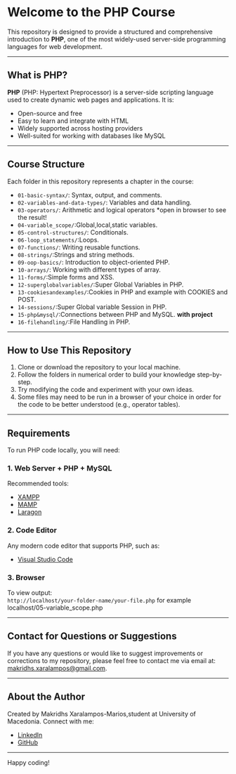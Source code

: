 # Welcome to the PHP Course

This repository is designed to provide a structured and comprehensive introduction to **PHP**, one of the most widely-used server-side programming languages for web development.

---

## What is PHP?

**PHP** (PHP: Hypertext Preprocessor) is a server-side scripting language used to create dynamic web pages and applications. It is:
- Open-source and free
- Easy to learn and integrate with HTML
- Widely supported across hosting providers
- Well-suited for working with databases like MySQL

---

## Course Structure

Each folder in this repository represents a chapter in the course:

- `01-basic-syntax/`: Syntax, output, and comments.
- `02-variables-and-data-types/`: Variables and data handling.
- `03-operators/`: Arithmetic and logical operators *open in browser to see the result!
- `04-variable_scope/`:Global,local,static variables.
- `05-control-structures/`: Conditionals.
- `06-loop_statements/`:Loops.
- `07-functions/`: Writing reusable functions.
- `08-strings/`:Strings and string methods.
- `09-oop-basics/`: Introduction to object-oriented PHP.
- `10-arrays/`: Working with different types of array.
- `11-forms/`:Simple forms and XSS.
- `12-superglobalvariables/`:Super Global Variables in PHP.
- `13-cookiesandexamples/`:Cookies in PHP and example with COOKIES and POST.
- `14-sessions/`:Super Global variable Session in PHP.
- `15-php&mysql/`:Connections between PHP and MySQL. **with project**
- `16-filehandling/`:File Handling in PHP.
---

## How to Use This Repository

1. Clone or download the repository to your local machine.
2. Follow the folders in numerical order to build your knowledge step-by-step.
4. Try modifying the code and experiment with your own ideas.
5. Some files may need to be run in a browser of your choice in order for the code to be better understood (e.g., operator tables).

---

## Requirements

To run PHP code locally, you will need:

### 1. Web Server + PHP + MySQL

Recommended tools:
- [XAMPP](https://www.apachefriends.org/index.html)
- [MAMP](https://www.mamp.info/en/)
- [Laragon](https://laragon.lemonsqueezy.com/)

### 2. Code Editor

Any modern code editor that supports PHP, such as:
- [Visual Studio Code](https://code.visualstudio.com/)

### 3. Browser

To view output:  
`http://localhost/your-folder-name/your-file.php`
for example localhost/05-variable_scope.php

---

## Contact for Questions or Suggestions

If you have any questions or would like to suggest improvements or corrections to my repository, please feel free to contact me via email at: makridhs.xaralampos@gmail.com.

---

## About the Author

Created by Makridhs Xaralampos-Marios,student at University of Macedonia.
Connect with me:

- [LinkedIn](https://www.linkedin.com/in/xaralampos-makridhs-5157b8332/)
- [GitHub](https://github.com/Xaralampos-Makridhs)
  
---

Happy coding!
